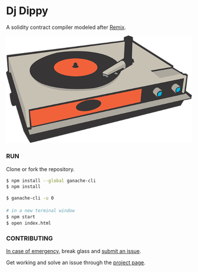 # Dj Dippy

A solidity contract compiler modeled after [Remix](https://remix.ethereum.org/).

![Go DJ!!](assets/godj.png)

### RUN
Clone or fork the repository.

```bash
$ npm install --global ganache-cli
$ npm install
```
```bash
$ ganache-cli -u 0

# in a new terminal window
$ npm start
$ open index.html
```

### CONTRIBUTING

[In case of emergency](https://i.imgur.com/p05mG.gif), break glass and [submit an issue](https://github.com/Jusdev89/contract-deployment/issues).

Get working and solve an issue through the [project page](https://github.com/Jusdev89/contract-deployment/projects/1).
